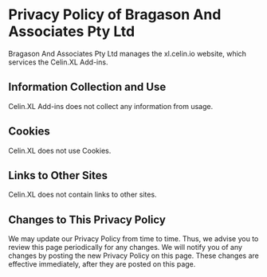 # Privacy Policy of Bragason And Associates Pty Ltd

Bragason And Associates Pty Ltd manages the xl.celin.io website, which services the Celin.XL Add-ins.

## Information Collection and Use

Celin.XL Add-ins does not collect any information from usage.

## Cookies

Celin.XL does not use Cookies.

## Links to Other Sites

Celin.XL does not contain links to other sites.

## Changes to This Privacy Policy

We may update our Privacy Policy from time to time. Thus, we advise you to review this page periodically for any changes. We will notify you of any changes by posting the new Privacy Policy on this page. These changes are effective immediately, after they are posted on this page.

